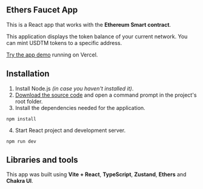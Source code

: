 ## Ethers Faucet App

This is a React app that works with the **Ethereum Smart contract**.

This application displays the token balance of your current network. You can mint USDTM tokens to a specific address.

[Try the app demo](https://ethers-faucet-app.vercel.app/) running on Vercel.

## Installation

1. Install Node.js *(in case you haven't installed it)*.
2. [Download the source code](https://github.com/IhorAntiukhov/ethers-faucet-app.git) and open a command prompt in the project's root folder.
3. Install the dependencies needed for the application.

```
npm install
```
4. Start React project and development server.

```
npm run dev
```

## Libraries and tools

This app was built using **Vite + React**, **TypeScript**, **Zustand**, **Ethers** and **Chakra UI**.   
